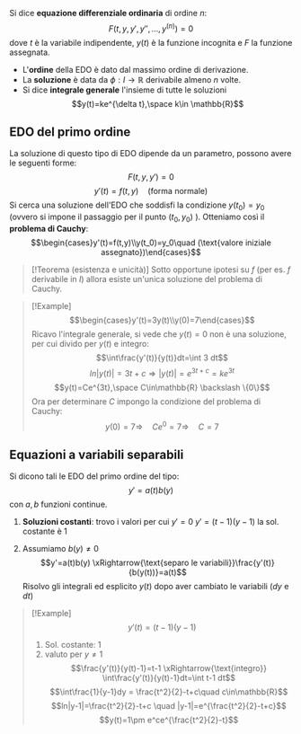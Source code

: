 Si dice **equazione differenziale ordinaria** di ordine $n$:
$$F(t,y,y',y'',...,y^{(n)})=0$$
dove $t$ è la variabile indipendente, $y(t)$ è la funzione incognita e $F$ la funzione assegnata.
- L'**ordine** della EDO è dato dal massimo ordine di derivazione.
- La **soluzione** è data da $\phi :I \to \mathbb{R}$ derivabile almeno $n$ volte.
- Si dice **integrale generale** l'insieme di tutte le soluzioni
$$y(t)=ke^{\delta t},\space k\in \mathbb{R}$$

## EDO del primo ordine
La soluzione di questo tipo di EDO dipende da un parametro, possono avere le seguenti forme:
$$F(t,y,y')=0$$
$$y'(t)=f(t,y)\quad (\text{forma normale})$$
Si cerca una soluzione dell'EDO che soddisfi la condizione $y(t_0)=y_0$ (ovvero si impone il passaggio per il punto $(t_0,y_0)$ ).
Otteniamo così il **problema di Cauchy**:
$$\begin{cases}y'(t)=f(t,y)\\y(t_0)=y_0\quad (\text{valore iniziale assegnato})\end{cases}$$

>[!Teorema (esistenza e unicità)]
>Sotto opportune ipotesi su $f$ (per es. $f$ derivabile in $I$) allora esiste un'unica soluzione del problema di Cauchy.

>[!Example]
>$$\begin{cases}y'(t)=3y(t)\\y(0)=7\end{cases}$$
>Ricavo l'integrale generale, si vede che $y(t)=0$ non è una soluzione, per cui divido per $y(t)$ e integro:
>$$\int\frac{y'(t)}{y(t)}dt=\int 3 dt$$
>$$ln|y(t)|=3t+c \Rightarrow |y(t)|=e^{3t+c}=ke^{3t}$$
>$$y(t)=Ce^{3t},\space C\in\mathbb{R} \backslash \{0\}$$
>Ora per determinare $C$ impongo la condizione del problema di Cauchy:
>$$y(0)=7\Rightarrow \quad Ce^0=7\Rightarrow \quad C=7$$


## Equazioni a variabili separabili
Si dicono tali le EDO del primo ordine del tipo:
$$y'=a(t)b(y)$$
con $a, b$ funzioni continue.

1. **Soluzioni costanti**: trovo i valori per cui $y'=0$
	$y'=(t-1)(y-1)$ la sol. costante è $1$

2. Assumiamo $b(y)\neq 0$ 
	$$y'=a(t)b(y) \xRightarrow{\text{separo le variabili}}\frac{y'(t)}{b(y(t))}=a(t)$$
	Risolvo gli integrali ed esplicito $y(t)$ dopo aver cambiato le variabili ($dy$ e $dt$)

>[!Example]
>$$y'(t)=(t-1)(y-1)$$
>1. Sol. costante: $1$
>2. valuto per $y\neq 1$ 
>	$$\frac{y'(t)}{y(t)-1}=t-1 \xRightarrow{\text{integro}} \int\frac{y'(t)}{y(t)-1}dt=\int t-1 dt$$
>	$$\int\frac{1}{y-1}dy = \frac{t^2}{2}-t+c\quad c\in\mathbb{R}$$
>	$$ln|y-1|=\frac{t^2}{2}-t+c \quad |y-1|=e^{\frac{t^2}{2}-t+c}$$
>	$$y(t)=1\pm e^ce^{\frac{t^2}{2}-t}$$

